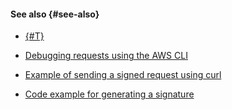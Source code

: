 #### See also {#see-also}

* [{#T}](../../storage/s3/s3-api-quickstart.md)

* [Debugging requests using the AWS CLI](../../storage/s3/signing-requests.md#debugging)

* [Example of sending a signed request using curl](../../storage/api-ref/authentication.md#s3-api-example)

* [Code example for generating a signature](../../storage/concepts/pre-signed-urls.md#code-examples)
